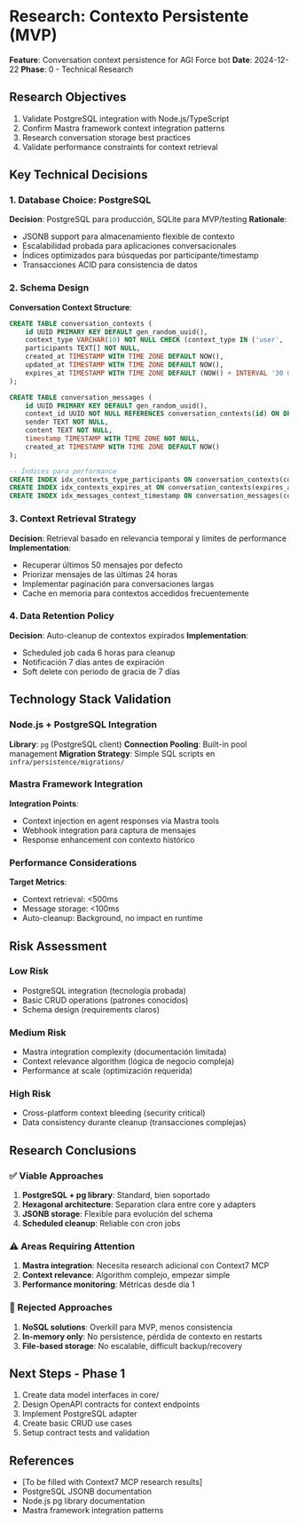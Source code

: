 # Research: Contexto Persistente (MVP)

**Feature**: Conversation context persistence for AGI Force bot
**Date**: 2024-12-22
**Phase**: 0 - Technical Research

## Research Objectives
1. Validate PostgreSQL integration with Node.js/TypeScript
2. Confirm Mastra framework context integration patterns
3. Research conversation storage best practices
4. Validate performance constraints for context retrieval

## Key Technical Decisions

### 1. Database Choice: PostgreSQL
**Decision**: PostgreSQL para producción, SQLite para MVP/testing
**Rationale**: 
- JSONB support para almacenamiento flexible de contexto
- Escalabilidad probada para aplicaciones conversacionales
- Índices optimizados para búsquedas por participante/timestamp
- Transacciones ACID para consistencia de datos

### 2. Schema Design
**Conversation Context Structure**:
```sql
CREATE TABLE conversation_contexts (
    id UUID PRIMARY KEY DEFAULT gen_random_uuid(),
    context_type VARCHAR(10) NOT NULL CHECK (context_type IN ('user', 'group')),
    participants TEXT[] NOT NULL,
    created_at TIMESTAMP WITH TIME ZONE DEFAULT NOW(),
    updated_at TIMESTAMP WITH TIME ZONE DEFAULT NOW(),
    expires_at TIMESTAMP WITH TIME ZONE DEFAULT (NOW() + INTERVAL '30 days')
);

CREATE TABLE conversation_messages (
    id UUID PRIMARY KEY DEFAULT gen_random_uuid(),
    context_id UUID NOT NULL REFERENCES conversation_contexts(id) ON DELETE CASCADE,
    sender TEXT NOT NULL,
    content TEXT NOT NULL,
    timestamp TIMESTAMP WITH TIME ZONE NOT NULL,
    created_at TIMESTAMP WITH TIME ZONE DEFAULT NOW()
);

-- Índices para performance
CREATE INDEX idx_contexts_type_participants ON conversation_contexts(context_type, participants);
CREATE INDEX idx_contexts_expires_at ON conversation_contexts(expires_at);
CREATE INDEX idx_messages_context_timestamp ON conversation_messages(context_id, timestamp DESC);
```

### 3. Context Retrieval Strategy
**Decision**: Retrieval basado en relevancia temporal y límites de performance
**Implementation**:
- Recuperar últimos 50 mensajes por defecto
- Priorizar mensajes de las últimas 24 horas
- Implementar paginación para conversaciones largas
- Cache en memoria para contextos accedidos frecuentemente

### 4. Data Retention Policy
**Decision**: Auto-cleanup de contextos expirados
**Implementation**:
- Scheduled job cada 6 horas para cleanup
- Notificación 7 días antes de expiración
- Soft delete con periodo de gracia de 7 días

## Technology Stack Validation

### Node.js + PostgreSQL Integration
**Library**: `pg` (PostgreSQL client)
**Connection Pooling**: Built-in pool management
**Migration Strategy**: Simple SQL scripts en `infra/persistence/migrations/`

### Mastra Framework Integration
**Integration Points**:
- Context injection en agent responses vía Mastra tools
- Webhook integration para captura de mensajes
- Response enhancement con contexto histórico

### Performance Considerations
**Target Metrics**:
- Context retrieval: <500ms
- Message storage: <100ms
- Auto-cleanup: Background, no impact en runtime

## Risk Assessment

### Low Risk
- PostgreSQL integration (tecnología probada)
- Basic CRUD operations (patrones conocidos)
- Schema design (requirements claros)

### Medium Risk
- Mastra integration complexity (documentación limitada)
- Context relevance algorithm (lógica de negocio compleja)
- Performance at scale (optimización requerida)

### High Risk
- Cross-platform context bleeding (security critical)
- Data consistency durante cleanup (transacciones complejas)

## Research Conclusions

### ✅ Viable Approaches
1. **PostgreSQL + pg library**: Standard, bien soportado
2. **Hexagonal architecture**: Separation clara entre core y adapters
3. **JSONB storage**: Flexible para evolución del schema
4. **Scheduled cleanup**: Reliable con cron jobs

### ⚠️ Areas Requiring Attention
1. **Mastra integration**: Necesita research adicional con Context7 MCP
2. **Context relevance**: Algorithm complejo, empezar simple
3. **Performance monitoring**: Métricas desde día 1

### 🚫 Rejected Approaches
1. **NoSQL solutions**: Overkill para MVP, menos consistencia
2. **In-memory only**: No persistence, pérdida de contexto en restarts
3. **File-based storage**: No escalable, difficult backup/recovery

## Next Steps - Phase 1
1. Create data model interfaces in core/
2. Design OpenAPI contracts for context endpoints
3. Implement PostgreSQL adapter
4. Create basic CRUD use cases
5. Setup contract tests and validation

## References
- [To be filled with Context7 MCP research results]
- PostgreSQL JSONB documentation
- Node.js pg library documentation
- Mastra framework integration patterns